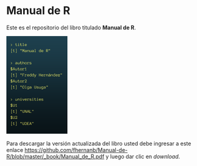 # Manual de R

Este es el repositorio del libro titulado __Manual de R__.

<img src="images/portada.png" width="160">

Para descargar la versión actualizada del libro usted debe ingresar a este enlace https://github.com/fhernanb/Manual-de-R/blob/master/_book/Manual_de_R.pdf y luego dar clic en _download_.

